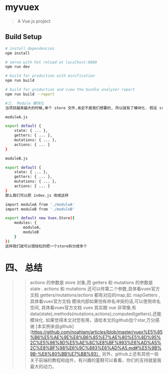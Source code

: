 # myvuex

> A Vue.js project

## Build Setup

``` bash
# install dependencies
npm install

# serve with hot reload at localhost:8080
npm run dev

# build for production with minification
npm run build

# build for production and view the bundle analyzer report
npm run build --report

#三、 Module 模块化
当项目越来越大的时候,单个 store 文件,肯定不是我们想要的, 所以就有了模块化. 假设 src/store 目录下有这2个文件

moduleA.js

export default {
    state: { ... },
    getters: { ... },
    mutations: { ... },
    actions: { ... }
}

moduleB.js

export default {
    state: { ... },
    getters: { ... },
    mutations: { ... },
    actions: { ... }
}
那么我们可以把 index.js 改成这样

import moduleA from './moduleA'
import moduleB from './moduleB'

export default new Vuex.Store({
    modules: {
        moduleA,
        moduleB
    }
})
这样我们就可以很轻松的把一个store拆分成多个
```
# 四、 总结 
 >> actions 的参数是 store 对象,而 getters 和 mutations 的参数是 state .
>>actions 和 mutations 还可以传第二个参数,具体看vuex官方文档
>>getters/mutations/actions 都有对应的map,如: mapGetters , 具体看vuex官方文档
>>模块内部如果怕有命名冲突的话,可以使用命名空间, 具体看vuex官方文档
>>vuex 其实跟 vue 非常像,有data(state),methods(mutations,actions),computed(getters),还能模块化.
如果觉得本文对您有用，请给本文的github加个star,万分感谢
 [本实例来自github](https://github.com/noahlam/articles/blob/master/vuex%E5%85%B6%E5%AE%9E%E8%B6%85%E7%AE%80%E5%8D%95%2C%E5%96%9D%E5%AE%8C%E8%BF%993%E6%AD%A5%2C%E8%BF%98%E6%9C%893%E6%AD%A5.md#%E5%9B%9B-%E6%80%BB%E7%BB%93）
另外，github上还有其他一些关于前端的教程和组件，有兴趣的童鞋可以看看，你们的支持就是我最大的动力。